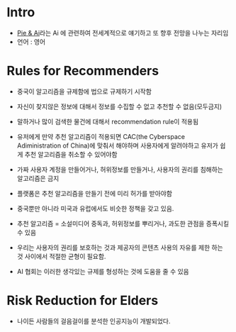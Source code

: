 # Intro
- [Pie & Ai](https://www.deeplearning.ai/events/)라는 Ai 
에 관련하여 전세계적으로 얘기하고 또 향후 전망을 나누는 자리임
- 언어 : 영어

# Rules for Recommenders
- 중국이 알고리즘을 규제함에 법으로 규제하기 시작함
- 자신이 찾지않은 정보에 대해서 정보를 수집할 수 없고 추천할 수 없음(모두금지)

- 말하거나 많이 검색한 물건에 대해서 recommendation rule이 적용됨
- 유저에게 만약 추천 알고리즘이 적용되면 CAC(the Cyberspace Adiministration of China)에 맞춰서 해야하며 사용자에게 알려야하고 유저가 쉽게 추천 알고리즘을 취소할 수 있어야함
- 가짜 사용자 계정을 만들어거나, 허위정보를 만들거나, 사용자의 권리를 침해하는 알고리즘은 금지
- 플랫폼은 추천 알고리즘을 만들기 전에 미리 허가를 받아야함
- 중국뿐만 아니라 미국과 유럽에서도 비슷한 정책을 갖고 있음.

- 추천 알고리즘 = 소설미디어 중독과, 허위정보를 뿌리거나, 과도한 관점을 증폭시킬 수 있음
- 우리는 사용자의 권리를 보호하는 것과 제공자의 콘텐츠 사용의 자유를 제한 하는 것 사이에서 적절한 균형이 필요함.
- AI 협회는 이러한 생각있는 규제를 형성하는 것에 도움을 줄 수 있음

# Risk Reduction for Elders
- 나이든 사람들의 걸음걸이를 분석한 인공지능이 개발되었다.
